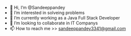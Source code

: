 - 👋 Hi, I’m @Sandeeppandey
- 👀 I’m interested in solveing problems
- 🌱 I’m currently working as a Java Full Stack Developer
- 💞️ I’m looking to collaborate in IT Companys
- 📫 How to reach me >> sandeeppandey3341@gmail.com

<!---
Sandeeppandey1999/Sandeeppandey1999 is a ✨ special ✨ repository because its `README.md` (this file) appears on your GitHub profile.
You can click the Preview link to take a look at your changes.
--->
